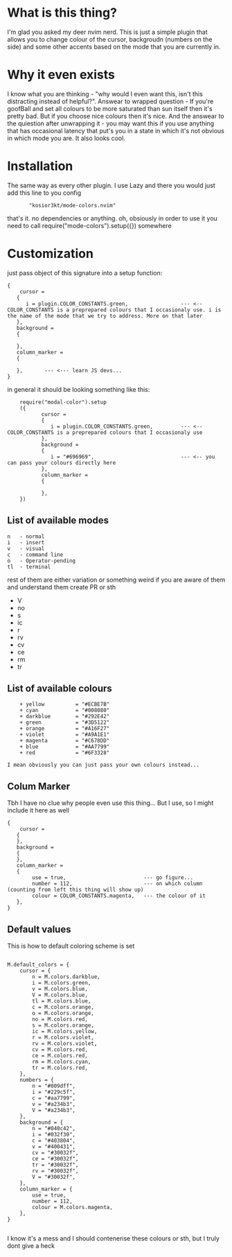 # What is this thing?

I'm glad you asked my deer nvim nerd. This is just a simple plugin that allows you to change colour of the cursor, backgroudn (numbers on the side) and some other accents based on the mode that you are currently in.

# Why it even exists

I know what you are thinking - "why would I even want this, isn't this distracting instead of helpful?". Answear to wrapped question - If you're goofBall and set all colours to be more saturated than sun itself then it's pretty bad. But if you choose nice colours then it's nice.
And the answear to the quiestion after unwrapping it - you may want this if you use anything that has occasional latency that put's you in a state in which it's not obvious in which mode you are. It also looks cool.

# Installation

The same way as every other plugin. I use Lazy and there you would just add this line to you config

```
       "kosior3kt/mode-colors.nvim"
```

that's it. no dependencies or anything.
oh, obsiously in order to use it you need to call require("mode-colors").setup({}) somewhere


# Customization

just pass object of this signature into a setup function:

```
{
    cursor = 
   {
      i = plugin.COLOR_CONSTANTS.green,                 --- <-- COLOR_CONSTANTS is a preprepared colours that I occasionaly use. i is the name of the mode that we try to address. More on that later
   },
   background = 
   {
      
   },
   column_marker = 
   {

   },       --- <--- learn JS devs...
}
```

in general it should be looking something like this:

```
    require("modal-color").setup
    ({
           cursor = 
           {
              i = plugin.COLOR_CONSTANTS.green,         --- <-- COLOR_CONSTANTS is a preprepared colours that I occasionaly use
           },
           background = 
           {
              i = "#696969",                            --- <-- you can pass your colours directly here
           },
           column_marker = 
           {

           },
    })
```

## List of available modes
    n   - normal
    i   - insert
    v   - visual
    c   - command line
    o   - Operator-pending
    tl  - terminal
rest of them are either variation or something weird if you are aware of them and understand them create PR or sth
* V 
* no
* s 
* ic
* r 
* rv
* cv
* ce
* rm
* tr

## List of available colours
```
    + yellow          = "#ECBE7B"
    + cyan            = "#008080"
    + darkblue        = "#292E42"
    + green           = "#3D5122"
    + orange          = "#A16F27"
    + violet          = "#A9A1E1"
    + magenta         = "#C678DD"
    + blue            = "#AA7799"
    + red             = "#6F3328"
```
  
    I mean obviously you can just pass your own colours instead...

## Colum Marker
Tbh I have no clue why people even use this thing... But I use, so I might include it here as well

```
{
    cursor = 
   {
   },
   background = 
   {
   },
   column_marker = 
   {
        use = true,                         --- go figure...
        number = 112,                       --- on which column (counting from left this thing will show up)
        colour = COLOR_CONSTANTS.magenta,   --- the colour of it
   },
}
```


## Default values
This is how to default coloring scheme is set

```
   
M.default_colors = {
    cursor = {
        n = M.colors.darkblue,
        i = M.colors.green,
        v = M.colors.blue,
        V = M.colors.blue,
        tl = M.colors.blue,
        c = M.colors.orange,
        o = M.colors.orange,
        no = M.colors.red,
        s = M.colors.orange,
        ic = M.colors.yellow,
        r = M.colors.violet,
        rv = M.colors.violet,
        cv = M.colors.red,
        ce = M.colors.red,
        rm = M.colors.cyan,
        tr = M.colors.red,
    },
    numbers = {
        n = "#009dff",
        i = "#229c5f",
        c = "#aa7799",
        v = "#a234b3",
        V = "#a234b3",
    },
    background = {
        n = "#040c42",
        i = "#032f30",
        c = "#403804",
        v = "#400431",
        cv = "#30032f",
        ce = "#30032f",
        tr = "#30032f",
        rv = "#30032f",
        V = "#30032f",
    },
    column_marker = {
        use = true,
        number = 112,
        colour = M.colors.magenta,
    },
}
 
```

I know it's a mess and I should contenerise these colours or sth, but I truly dont give a heck 

